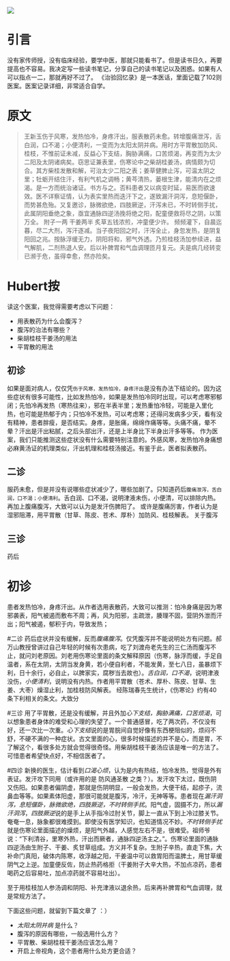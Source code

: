 ![](https://mmbiz.qpic.cn/mmbiz_jpg/KnkQiaUcAGWt9ib8QwaYtnEicAtq03ibUibaFc44hxeUwS03o6ZPN6JLhPaRgQNhwliaYicGyN6cCKKWS2OKClbeFrmicg/0?wx_fmt=jpeg)

# 引言
没有家传师授，没有临床经验，要学中医，那就只能看书了。但是读书日久，再要提高也不容易。我决定写一些读书笔记，分享自己的读书笔记以及困惑。如果有人可以指点一二，那就再好不过了。
《治验回忆录》是一本医话，里面记载了102则医案。医案记录详细，非常适合自学。

# 原文
> 王新玉伤于风寒，发热怕冷，身疼汗出，服表散药未愈。转增腹痛泄泻，舌白润，口不渴；小便清利，一变而为太阳太阴并病。用时方平胃散加防风、桂枝，不惟前证未减，反益心下支结，胸胁满痛，口苦烦渴，再变而为太少二阳及太阴诸病矣。窃思证兼表里，伤寒论中之柴胡桂姜汤，病情颇为切合。其方柴桂发散和解，可治太少二阳之表；姜草健脾止泻，可温太阴之里；牡蛎开结住汗，有利气机之调畅；黄芩清热，蒌根生津，能清内在之烦渴。是一方而统治诸证。书方与之。否料患者又以病变时延，易医而欲速效。医不详察证情，认为表实里热而迭汗下之，遂致漏汗洞泻，息短偃卧，而势甚危殆。又复邀诊，脉微欲绝，四肢厥逆，汗泻未已，不时转侧手扰，此属阴阳垂绝之象，亟宜通脉四逆汤挽将绝之阳，配童便救将尽之阴，以策万全。
附子一两 干姜两半 炙草五钱浓煎，冲童便少许。
频频灌下，自晨迄暮，尽二大剂，泻汗逐减。当子夜阳回之时，汗泻全止，身忽发热，是阴复阳回之兆。按脉浮缓无力，阴阳将和，邪气外透。乃煎桂枝汤加参续进，益气解肌，二剂热退人安。后以补脾胃和气血调理匝月复元。夫是病几经转变已濒于危，虽得幸愈，然亦险矣。

# Hubert按
读这个医案，我觉得需要考虑以下问题：
- 用表散药为什么会腹泻？
- 腹泻的治法有哪些？
- 柴胡桂枝干姜汤的用法
- 平胃散的用法

## 初诊
如果是面对病人，仅仅凭`伤于风寒，发热怕冷，身疼汗出`是没有办法下结论的。因为这些症状有很多可能性，比如发热怕冷，如果是发热怕冷同时出现，可以考虑寒邪郁闭；先怕冷再发热（寒热往来），邪在半表半里；发热重怕冷轻，可能是入里化热，也可能是热郁于内；只怕冷不发热，可以考虑寒；还得问发病多少天，看有没有精神，患者胖瘦，是否结实。身疼，是胀痛，绵绵作痛等等。头痛不痛，晕不晕？汗出是汗出粘腻，之后头部出汗，还是上半身比下半身出汗多等等。
作为医案，我们只能推测这些症状没有什么需要特别注意的。外感风寒，发热怕冷身痛想必麻黄汤证的机理类似，汗出机理和桂枝汤接近。有鉴于此，医者拟表散药。

## 二诊
服药未愈，但是并没有说哪些症状减少了，哪些加剧了。只知道药后`腹痛泄泻，舌白润，口不渴；小便清利`。舌白润、口不渴，说明津液未伤，小便清，可以排除内热。再加上腹痛腹泻，大致可以认为是发汗伤脾阳了。 或许是腹痛厉害，作者认为是湿邪阻滞，用平胃散（甘草、陈皮、苍术、厚朴）加防风、桂枝解表。
关于腹泻

## 三诊
药后

# 初诊
患者发热怕冷，身疼汗出。从作者选用表散药，大致可以推测：怕冷身痛是因为寒邪袭表，阳气被遏而敷布不周；再，风为阳邪，主疏泄，腠理不固，营阴外泄而汗出；阳气被遏，郁积于内，导致发热；

#二诊
药后症状并没有缓解，反而*腹痛腹泻*。仅凭腹泻并不能说明处方有问题。郝万山教授曾讲过自己年轻的时候有次患病，吃了刘渡舟老先生的三仁汤而腹泻不止，就问刘老原因。刘老用伤寒论里面的条文解释原因（伤寒，脉浮而缓，手足自温者，系在太阴，太阴当发身黄，若小便自利者，不能发黄，至七八日，虽暴烦下利，日十余行，必自止，以脾家实，腐秽当去故也）。*舌白润，口不渴*，说明津液没伤，*小便清利*，说明没有内热。作者用平胃散（苍术、厚朴、陈皮、甘草、生姜、大枣）燥湿止利，加桂枝防风解表。
经陈瑞春先生统计，《伤寒论》约有40条下利相关的条文。大致分

#三诊
用了平胃散，还是没有缓解，并且外加*心下支结，胸胁满痛，口苦烦渴*，可以想象患者身体的难受和心理的失望了。一个普通感冒，吃了两次药，不仅没有好，还一次比一次重。*心下支结*说的是胃脘间自觉好像有东西梗阻似的，烦闷不舒，不硬不满的一种症状。古文里面的心，很多时候描述的并不是心，而是胃，不了解这个，看很多处方就会觉得很奇怪。用柴胡桂枝干姜汤应该是唯一的方法了。可惜患者希望快点好，不相信医者了。

#四诊
新换的医生，估计看到*口渴心烦*，认为是内有热结，怕冷发热，觉得是外有表证。发汗攻下同用（或许用的是 防风通圣散 之类？）。发汗攻下太过，既伤阴又伤阳。如果患者偏阴虚，那就是伤阴明显，一般会发热，大便干结，起疹子，流鼻血等等。如果素体阳虚，那很可能就是腹泻，冷汗，无神等等。患者现在*漏汗洞泻，息短偃卧，脉微欲绝，四肢厥逆，不时转侧手扰*。阳气虚，固摄不力，所以*漏汗洞泻*，*四肢厥逆*说的是手上从手指冷过肘关节，脚上一直从下到上冷过膝关节。奄奄一息，脉象都很难摸到。即使没有医学知识，也知道情况不妙。*不时转侧手扰*就是伤寒论里面描述的燥烦，是阳气外越，人感觉左右不是，很难受。祖师爷说：“下利清谷，里寒外热，汗出而厥者，通脉四逆汤主之。”。伤寒论里面的通脉四逆汤由生附子、干姜、炙甘草组成。方义并不复杂。生附子辛热，直走下焦，大补命门真阳，破体内陈寒，收浮越之阳，干姜温中可以救胃阳而温脾土，用甘草缓阴气之上逆。加童便反佐，防止热药格拒（干姜附子大辛大热，不加点凉药，患者喝药之后容易吐，加点凉药就不容易吐出）。

至于用桂枝加人参汤调和阴阳、补充津液以退余热，后来再补脾胃和气血调理，就是常规方法了。

下面这些问题，就留到下篇文章了  ：）
- *太阳太阴并病* 是什么？
- 腹泻的原因有哪些，一般选用什么方？
- 平胃散、柴胡桂枝干姜汤应该怎么用？
- 开启上帝视角，这个患者用什么处方更合适？